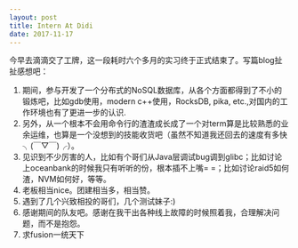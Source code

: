 ```yaml
---
layout: post
title: Intern At Didi
date: 2017-11-17
---
```


今早去滴滴交了工牌，这一段耗时六个多月的实习终于正式结束了。写篇blog扯扯感想吧：
1. 期间，参与开发了一个分布式的NoSQL数据库，从各个方面都得到了不小的锻炼吧，比如gdb使用，modern c++使用，RocksDB, pika, etc.,对国内的工作环境也有了更进一步的认识.
2. 另外，从一个根本不会用命令行的渣渣成长成了一个对term算是比较熟悉的业余运维，也算是一个没想到的技能收货吧（虽然不知道我还回去的速度有多快╮(￣▽￣)╭）。
3. 见识到不少厉害的人，比如有个哥们从Java层调试bug调到glibc；比如讨论上oceanbank的时候我只有听听的份，根本插不上嘴= =；比如讨论raid5如何渣，NVM如何好，等等。
4. 老板相当nice。团建相当多，相当赞。
5. 遇到了几个兴致相投的哥们，几个测试妹子:)
6. 感谢期间的队友吧。感谢在我干出各种线上故障的时候照着我，合理解决问题，而不是抱怨。
7. 求fusion一统天下

